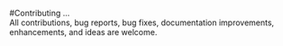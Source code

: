 #Contributing ...  
All contributions, bug reports, bug fixes, documentation improvements, enhancements, and ideas are welcome.

